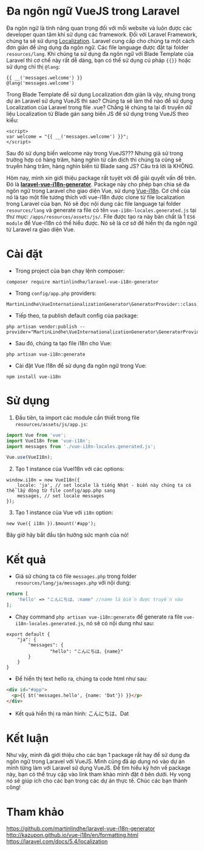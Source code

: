 # Đa ngôn ngữ VueJS trong Laravel
Đa ngôn ngữ là tính năng quan trọng đối với mỗi website và luôn được các developer quan tâm khi sử dụng các framework. Đối với Laravel Framework, chúng ta sẽ sử dụng [Localization](https://laravel.com/docs/5.4/localization). 
Laravel cung cấp cho chúng ta một cách đơn giản để ứng dụng đa ngôn ngữ. Các file language được đặt tại folder `resources/lang`. Khi chúng ta sử dụng đa ngôn ngữ với Blade Template của Laravel thì cơ chế này rất dễ dàng,  bạn có thể sử dụng cú pháp `{{}}` hoặc sử dụng chỉ thị `@lang`:
```
{{ __('messages.welcome') }}
@lang('messages.welcome')
```
Trong Blade Template để sử dụng Localization đơn giản là vậy, nhưng trong dự án Laravel sử dụng VueJS thì sao? Chúng ta sẽ làm thế nào để sử dụng Localization của Laravel trong file .vue? Chẳng lẽ chúng ta lại đi truyền dữ liệu Localization từ Blade gán sang biến JS để sử dụng trong VueJS theo kiểu:
```
<script>
var welcome = "{{ __('messages.welcome') }}";
</script>
```
Sau đó sử dụng biến welcome này trong VueJS???
Nhưng giả sử trong trường hợp có hàng trăm, hàng nghìn từ cần dịch thì chúng ta cũng sẽ truyền hàng trăm, hàng nghìn biến từ Blade sang JS? Câu trả lời là KHÔNG.

Hôm nay, mình xin giới thiệu package rất tuyệt vời để giải quyết vấn đề trên. Đó là **[laravel-vue-i18n-generator](https://github.com/martinlindhe/laravel-vue-i18n-generator)**.
Package này cho phép bạn chia sẻ đa ngôn ngữ trong Laravel cho giao diện Vue, sử dụng [Vue-i18n](https://github.com/kazupon/vue-i18n). 
Cơ chế của nó là tạo một file tương thích với vue-i18n được clone từ file localization trong Laravel của bạn. Nó sẽ đọc nội dung các file language tại folder `resources/lang` và generate ra file có tên `vue-i18n-locales.generated.js` tại thư mục: `/apps/resources/assets/js/`. File được tạo ra này bản chất là 1 `ES6 module` để Vue-i18n có thể hiểu được. Nó sẽ là cơ sở để hiển thị đa ngôn ngữ từ Laravel ra giao diện Vue.
# Cài đặt
* Trong project của bạn chạy lệnh composer:
```
composer require martinlindhe/laravel-vue-i18n-generator
```
* Trong `config/app.php` providers:
```
MartinLindhe\VueInternationalizationGenerator\GeneratorProvider::class,
```
* Tiếp theo, ta publish default config của package:
```
php artisan vendor:publish --provider="MartinLindhe\VueInternationalizationGenerator\GeneratorProvider"
```
* Sau đó, chúng ta tạo file i18n cho Vue:
```
php artisan vue-i18n:generate
```
* Cài đặt Vue I18n để sử dụng đa ngôn ngữ trong Vue:
```
npm install vue-i18n
```
# Sử dụng
1. Đầu tiên, ta import các module cần thiết trong file `resources/assets/js/app.js`:
```js
import Vue from 'vue';
import VueI18n from 'vue-i18n';
import messages from './vue-i18n-locales.generated.js';

Vue.use(VueI18n);
```
2. Tạo 1 instance của VueI18n với các options:
```
window.i18n = new VueI18n({
    locale: 'ja', // set locale là tiếng Nhật - biến này chúng ta có thể lấy động từ file config/app.php sang
    messages, // set locale messages
});
```
3. Tạo 1 instance của Vue với `i18n` option:
```
new Vue({ i18n }).$mount('#app');
```
Bây giờ hãy bắt đầu tận hưởng sức mạnh của nó!
# Kết quả
* Giả sử chúng ta có file `messages.php` trong folder `resources/lang/ja/messages.php` với nội dung:
```php
return [
    'hello' => "こんにちは、:name" //name là biến được truyền vào
];
```
* Chạy command `php artisan vue-i18n:generate` để generate ra file `vue-i18n-locales.generated.js`, nó sẽ có nội dung như sau:
```
export default {
    "ja": {
        "messages": {
        		"hello": "こんにちは、{name}"
   		}
    }
}
```
* Để hiển thị text hello ra, chúng ta code html như sau:
```html
<div id="#app">
  <p>{{ $t('messages.hello', {name: 'Dat'}) }}</p>
</div>
```
* Kết quả hiển thị ra màn hình:
こんにちは、Dat
# Kết luận
Như vậy, mình đã giới thiệu cho các bạn 1 package rất hay để sử dụng đa ngôn ngữ trong Laravel với VueJS. Mình cũng đã áp dụng nó vào dự án mình từng làm với Laravel sử dụng VueJS. Để tìm hiểu kỹ hơn về package này, bạn có thể truy cập vào link tham khảo mình đặt ở bên dưới. Hy vọng nó sẽ giúp ích cho các bạn trong các dự án thực tế. Chúc các bạn thành công!

# Tham khảo
https://github.com/martinlindhe/laravel-vue-i18n-generator
http://kazupon.github.io/vue-i18n/en/formatting.html
https://laravel.com/docs/5.4/localization
